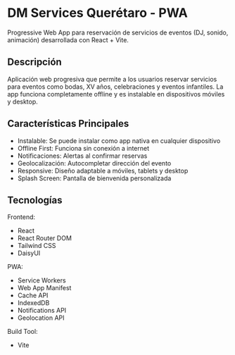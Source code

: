 # DM Services Querétaro - PWA

Progressive Web App para reservación de servicios de eventos (DJ, sonido, animación) desarrollada con React + Vite.

## Descripción

Aplicación web progresiva que permite a los usuarios reservar servicios para eventos como bodas, XV años, celebraciones y eventos infantiles. La app funciona completamente offline y es instalable en dispositivos móviles y desktop.

## Características Principales

- Instalable: Se puede instalar como app nativa en cualquier dispositivo
- Offline First: Funciona sin conexión a internet
- Notificaciones: Alertas al confirmar reservas
- Geolocalización: Autocompletar dirección del evento
- Responsive: Diseño adaptable a móviles, tablets y desktop
- Splash Screen: Pantalla de bienvenida personalizada

## Tecnologías

Frontend:
- React
- React Router DOM
- Tailwind CSS
- DaisyUI

PWA:
- Service Workers
- Web App Manifest
- Cache API
- IndexedDB
- Notifications API
- Geolocation API

Build Tool:
- Vite
